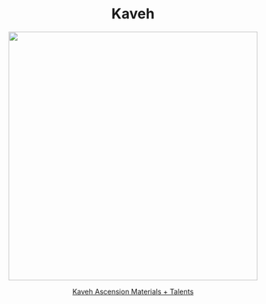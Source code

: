 <body>
  <div align="center">
    <h1> Kaveh </h1>
<img src="https://64.media.tumblr.com/fb2058e42baf047c529f2e74ab31f421/9d769e96a763d612-a8/s1280x1920/d50ed5d782735a2a08673da9f76d84f02d7267ff.png" width=500>
<p></p>
<a href="">Kaveh Ascension Materials + Talents</a><br>

  </div>
</body>
